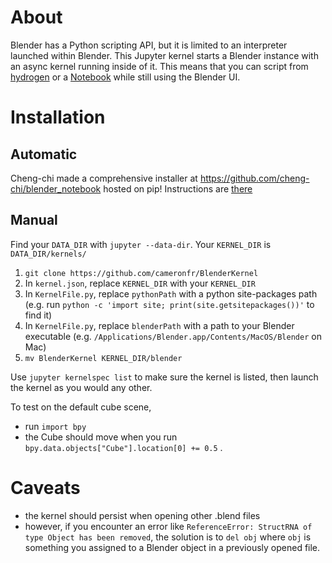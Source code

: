# About

Blender has a Python scripting API, but it is limited to an interpreter launched within Blender. This Jupyter kernel starts a Blender instance with an async kernel running inside of it. This means that you can script from [hydrogen](https://github.com/nteract/hydrogen) or a [Notebook](https://jupyter.org/) while still using the Blender UI.

# Installation

## Automatic

Cheng-chi made a comprehensive installer at https://github.com/cheng-chi/blender_notebook hosted on pip! Instructions are [there](https://github.com/cheng-chi/blender_notebook)

## Manual

Find your `DATA_DIR` with `jupyter --data-dir`. Your `KERNEL_DIR` is `DATA_DIR/kernels/`

1. `git clone https://github.com/cameronfr/BlenderKernel`
1. In `kernel.json`, replace `KERNEL_DIR` with your `KERNEL_DIR`
2. In `KernelFile.py`, replace `pythonPath` with a python site-packages path (e.g. run `python -c 'import site; print(site.getsitepackages())'` to find it)
3. In `KernelFile.py`, replace `blenderPath` with a path to your Blender executable (e.g. `/Applications/Blender.app/Contents/MacOS/Blender` on Mac)
2. `mv BlenderKernel KERNEL_DIR/blender`

Use `jupyter kernelspec list` to make sure the kernel is listed, then launch the kernel as you would any other. 

To test on the default cube scene, 
- run `import bpy`  
- the Cube should move when you run `bpy.data.objects["Cube"].location[0] += 0.5` .

# Caveats
- the kernel should persist when opening other .blend files
- however, if you encounter an error like `ReferenceError: StructRNA of type Object has been removed`, the solution is to `del obj` where `obj` is something you assigned to a Blender object in a previously opened file.
